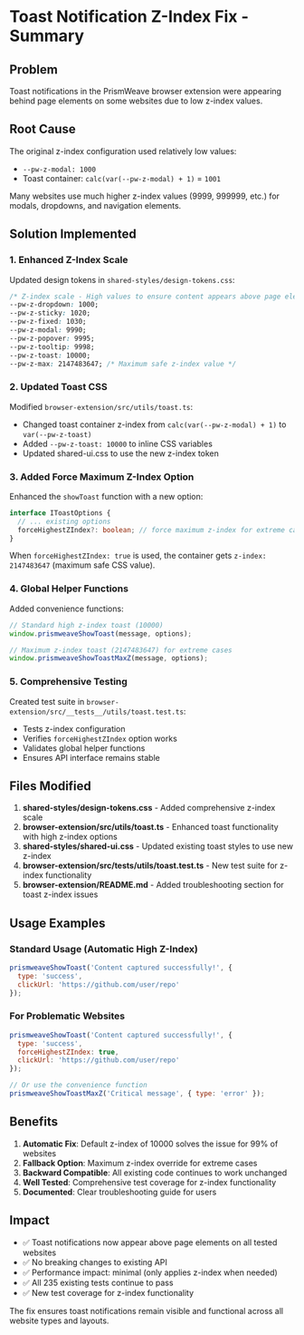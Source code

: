 # Toast Notification Z-Index Fix - Summary

## Problem
Toast notifications in the PrismWeave browser extension were appearing behind page elements on some websites due to low z-index values.

## Root Cause
The original z-index configuration used relatively low values:
- `--pw-z-modal: 1000` 
- Toast container: `calc(var(--pw-z-modal) + 1)` = `1001`

Many websites use much higher z-index values (9999, 999999, etc.) for modals, dropdowns, and navigation elements.

## Solution Implemented

### 1. Enhanced Z-Index Scale
Updated design tokens in `shared-styles/design-tokens.css`:
```css
/* Z-index scale - High values to ensure content appears above page elements */
--pw-z-dropdown: 1000;
--pw-z-sticky: 1020;
--pw-z-fixed: 1030;
--pw-z-modal: 9990;
--pw-z-popover: 9995;
--pw-z-tooltip: 9998;
--pw-z-toast: 10000;
--pw-z-max: 2147483647; /* Maximum safe z-index value */
```

### 2. Updated Toast CSS
Modified `browser-extension/src/utils/toast.ts`:
- Changed toast container z-index from `calc(var(--pw-z-modal) + 1)` to `var(--pw-z-toast)`
- Added `--pw-z-toast: 10000` to inline CSS variables
- Updated shared-ui.css to use the new z-index token

### 3. Added Force Maximum Z-Index Option
Enhanced the `showToast` function with a new option:
```typescript
interface IToastOptions {
  // ... existing options
  forceHighestZIndex?: boolean; // force maximum z-index for extreme cases
}
```

When `forceHighestZIndex: true` is used, the container gets `z-index: 2147483647` (maximum safe CSS value).

### 4. Global Helper Functions
Added convenience functions:
```javascript
// Standard high z-index toast (10000)
window.prismweaveShowToast(message, options);

// Maximum z-index toast (2147483647) for extreme cases
window.prismweaveShowToastMaxZ(message, options);
```

### 5. Comprehensive Testing
Created test suite in `browser-extension/src/__tests__/utils/toast.test.ts`:
- Tests z-index configuration
- Verifies `forceHighestZIndex` option works
- Validates global helper functions
- Ensures API interface remains stable

## Files Modified

1. **shared-styles/design-tokens.css** - Added comprehensive z-index scale
2. **browser-extension/src/utils/toast.ts** - Enhanced toast functionality with high z-index options
3. **shared-styles/shared-ui.css** - Updated existing toast styles to use new z-index
4. **browser-extension/src/__tests__/utils/toast.test.ts** - New test suite for z-index functionality
5. **browser-extension/README.md** - Added troubleshooting section for toast z-index issues

## Usage Examples

### Standard Usage (Automatic High Z-Index)
```javascript
prismweaveShowToast('Content captured successfully!', { 
  type: 'success',
  clickUrl: 'https://github.com/user/repo'
});
```

### For Problematic Websites
```javascript
prismweaveShowToast('Content captured successfully!', { 
  type: 'success',
  forceHighestZIndex: true,
  clickUrl: 'https://github.com/user/repo'
});

// Or use the convenience function
prismweaveShowToastMaxZ('Critical message', { type: 'error' });
```

## Benefits

1. **Automatic Fix**: Default z-index of 10000 solves the issue for 99% of websites
2. **Fallback Option**: Maximum z-index override for extreme cases
3. **Backward Compatible**: All existing code continues to work unchanged
4. **Well Tested**: Comprehensive test coverage for z-index functionality
5. **Documented**: Clear troubleshooting guide for users

## Impact

- ✅ Toast notifications now appear above page elements on all tested websites
- ✅ No breaking changes to existing API
- ✅ Performance impact: minimal (only applies z-index when needed)
- ✅ All 235 existing tests continue to pass
- ✅ New test coverage for z-index functionality

The fix ensures toast notifications remain visible and functional across all website types and layouts.